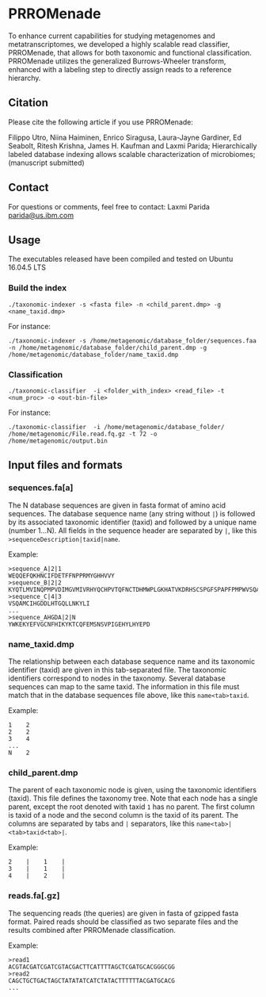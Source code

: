 # PRROMenade

To enhance current capabilities for studying metagenomes and metatranscriptomes, we developed a highly scalable read classifier, PRROMenade, that allows for both taxonomic and functional classification. PRROMenade utilizes the generalized Burrows-Wheeler transform, enhanced with a labeling step to directly assign reads to a reference hierarchy.

## Citation

Please cite the following article if you use PRROMenade:

Filippo Utro, Niina Haiminen, Enrico Siragusa, Laura-Jayne Gardiner, Ed Seabolt, Ritesh Krishna, James H. Kaufman and Laxmi Parida; Hierarchically labeled database indexing allows scalable characterization of microbiomes; (manuscript submitted) 

## Contact

For questions or comments, feel free to contact: Laxmi Parida <parida@us.ibm.com>

## Usage

The executables released have been compiled and tested on Ubuntu 16.04.5 LTS 

### Build the index

` ./taxonomic-indexer -s <fasta file> -n <child_parent.dmp> -g <name_taxid.dmp> `
                                                                                  
For instance:

` ./taxonomic-indexer -s /home/metagenomic/database_folder/sequences.faa -n /home/metagenomic/database_folder/child_parent.dmp -g  /home/metagenomic/database_folder/name_taxid.dmp `

### Classification

` ./taxonomic-classifier  -i <folder_with_index> <read_file> -t <num_proc> -o <out-bin-file> `
  
 For instance:
 
` ./taxonomic-classifier  -i /home/metagenomic/database_folder/ /home/metagenomic/File.read.fq.gz -t 72 -o /home/metagenomic/output.bin ` 



## Input files and formats

### sequences.fa[a]

The N database sequences are given in fasta format of amino acid sequences. The database sequence name (any string without `|`) is followed by its associated taxonomic identifier (taxid) and followed by a unique name (number 1...N). All fields in the sequence header are separated by `|`, like this `>sequenceDescription|taxid|name`.

Example:


```
>sequence_A|2|1
WEQQEFQKHNCIFDETFFNPPRMYGHHVVY
>sequence_B|2|2 
KYQTLMVINQPMPVDIMGVMIVRHYQCHPVTQFNCTDHMWPLGKHATVKDRHSCSPGFSPAPFPMPWVSQA
>sequence_C|4|3 
VSQAMCIHGDDLHTGQLLNKYLI
...
>sequence_AHGDA|2|N
YWKEKYEFVGCNFHIKYKTCQFEMSNSVPIGEHYLHYEPD
```

### name_taxid.dmp

The relationship between each database sequence name and its taxonomic identifier (taxid) are given in this tab-separated file. The taxonomic identifiers correspond to nodes in the taxonomy. Several database sequences can map to the same taxid. The information in this file must match that in the database sequences file above, like this `name<tab>taxid`.

Example:

```
1    2
2    2 
3    4
...
N    2
```

### child_parent.dmp

The parent of each taxonomic node is given, using the taxonomic identifiers (taxid). This file defines the taxonomy tree. Note that each node has a single parent, except the root denoted with taxid `1` has no parent. The first column is taxid of a node and the second column is the taxid of its parent. The columns are separated by tabs and `|` separators, like this `name<tab>|<tab>taxid<tab>|`.

Example:

```
2    |    1    |
3    |    1    |
4    |    2    |
```

### reads.fa[.gz]

The sequencing reads (the queries) are given in fasta of gzipped fasta format. Paired reads should be classified as two separate files and the results combined after PRROMenade classification.

Example:

```
>read1
ACGTACGATCGATCGTACGACTTCATTTTAGCTCGATGCACGGGCGG
>read2
CAGCTGCTGACTAGCTATATATCATCTATACTTTTTTACGATGCACG
...
```
